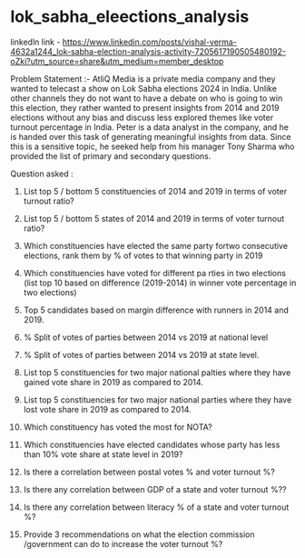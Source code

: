 # lok_sabha_eleections_analysis

linkedln link - https://www.linkedin.com/posts/vishal-verma-4632a1244_lok-sabha-election-analysis-activity-7205617190505480192-oZki?utm_source=share&utm_medium=member_desktop

Problem Statement :-  AtliQ Media is a private media company and they wanted to telecast a show on Lok Sabha elections 2024 in India. Unlike other channels they do not want to have a debate on who is going to win this election, they rather wanted to present insights from 2014 and 2019 elections without any bias and discuss less explored themes like voter turnout percentage in India. Peter is a data analyst in the company, and he is handed over this task of generating meaningful insights from data. Since this is a sensitive topic, he seeked help from his manager Tony Sharma who provided the list of primary and secondary questions.

Question asked :

1. List top 5 / bottom 5 constituencies of 2014 and 2019 in terms of voter turnout ratio?
2. List top 5 / bottom 5 states of 2014 and 2019 in terms of voter turnout ratio?
3. Which constituencies have elected the same party fortwo consecutive elections, rank them by % of votes to that winning party in 2019
4. Which constituencies have voted for different pa rties in two elections (list top 10 based on difference (2019-2014) in winner vote percentage in two elections)
5. Top 5 candidates based on margin difference with runners in 2014 and 2019.
6. % Split of votes of parties between 2014 vs 2019 at national level
7. % Split of votes of parties between 2014 vs 2019 at state level.
8. List top 5 constituencies for two major national paIties where they have gained vote share in 2019 as compared to 2014.
9. List top 5 constituencies for two major national parties where they have lost vote share in 2019 as compared to 2014.
10. Which constituency has voted the most for NOTA?
11. Which constituencies have elected candidates whose party has less than 10% vote share at state level in 2019?
 
12. Is there a correlation between postal votes % and voter turnout %?
13. Is there any correlation between GDP of a state and voter turnout %??
14. Is there any correlation between literacy % of a state and voter turnout %?
15. Provide 3 recommendations on what the election commission /government can do to increase the voter turnout %?
